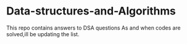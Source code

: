 # Data-structures-and-Algorithms
This repo contains answers to DSA questions
As and when codes are solved,ill be updating the list.
